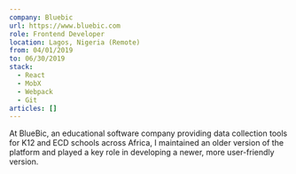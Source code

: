 ```yaml
---
company: Bluebic
url: https://www.bluebic.com
role: Frontend Developer
location: Lagos, Nigeria (Remote)
from: 04/01/2019
to: 06/30/2019
stack:
  - React
  - MobX
  - Webpack
  - Git
articles: []
---
```

At BlueBic, an educational software company providing data collection tools for K12 and ECD schools across Africa, I maintained an older version of the platform and played a key role in developing a newer, more user-friendly version.
